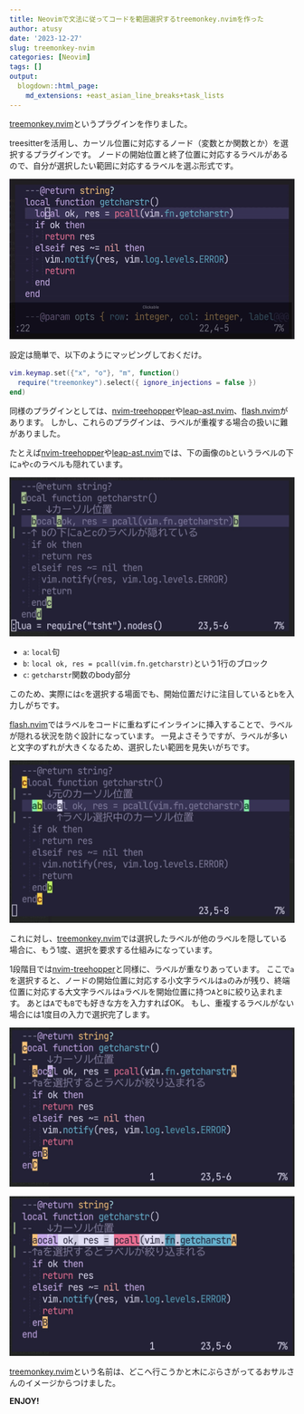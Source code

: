 ```yaml
---
title: Neovimで文法に従ってコードを範囲選択するtreemonkey.nvimを作った
author: atusy
date: '2023-12-27'
slug: treemonkey-nvim
categories: [Neovim]
tags: []
output:
  blogdown::html_page:
    md_extensions: +east_asian_line_breaks+task_lists
---
```


[treemonkey.nvim](https://github.com/atusy/treemonkey.nvim/)というプラグインを作りました。

treesitterを活用し、カーソル位置に対応するノード（変数とか関数とか）を選択するプラグインです。
ノードの開始位置と終了位置に対応するラベルがあるので、自分が選択したい範囲に対応するラベルを選ぶ形式です。

![](img/treemonkey.gif)

設定は簡単で、以下のようにマッピングしておくだけ。

``` lua
vim.keymap.set({"x", "o"}, "m", function()
  require("treemonkey").select({ ignore_injections = false })
end)
```

同様のプラグインとしては、[nvim-treehopper](https://github.com/mfussenegger/nvim-treehopper)や[leap-ast.nvim](https://github.com/ggandor/leap-ast.nvim)、[flash.nvim](https://github.com/folke/flash.nvim)があります。
しかし、これらのプラグインは、ラベルが重複する場合の扱いに難がありました。

たとえば[nvim-treehopper](https://github.com/mfussenegger/nvim-treehopper)や[leap-ast.nvim](https://github.com/ggandor/leap-ast.nvim)では、下の画像の`b`というラベルの下に`a`や`c`のラベルも隠れています。

![](img/tsht.jpg)

-   `a`: `local`句
-   `b`: `local ok, res = pcall(vim.fn.getcharstr)`という1行のブロック
-   `c`: `getcharstr`関数のbody部分

このため、実際には`c`を選択する場面でも、開始位置だけに注目していると`b`を入力しがちです。

[flash.nvim](https://github.com/folke/flash.nvim)ではラベルをコードに重ねずにインラインに挿入することで、ラベルが隠れる状況を防ぐ設計になっています。
一見よさそうですが、ラベルが多いと文字のずれが大きくなるため、選択したい範囲を見失いがちです。

![](img/flash.jpg)

これに対し、[treemonkey.nvim](https://github.com/atusy/treemonkey.nvim/)では選択したラベルが他のラベルを隠している場合に、もう1度、選択を要求する仕組みになっています。

1段階目では[nvim-treehopper](https://github.com/mfussenegger/nvim-treehopper)と同様に、ラベルが重なりあっています。
ここで`a`を選択すると、ノードの開始位置に対応する小文字ラベルは`a`のみが残り、終端位置に対応する大文字ラベルは`a`ラベルを開始位置に持つ`A`と`B`に絞り込まれます。
あとは`A`でも`B`でも好きな方を入力すればOK。
もし、重複するラベルがない場合には1度目の入力で選択完了します。

![](img/treemonkey-1st.jpg)

![](img/treemonkey-2nd.jpg)

[treemonkey.nvim](https://github.com/atusy/treemonkey.nvim/)という名前は、どこへ行こうかと木にぶらさがってるおサルさんのイメージからつけました。

**ENJOY!**
